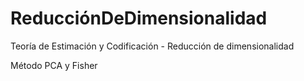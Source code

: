 # ReducciónDeDimensionalidad
Teoría de Estimación y Codificación - Reducción de dimensionalidad

Método PCA y Fisher
